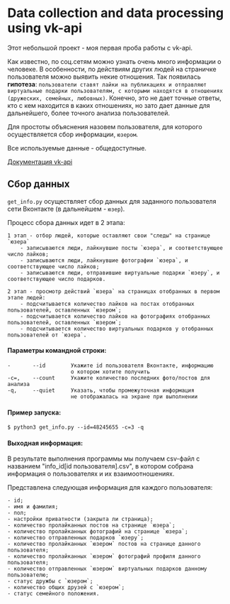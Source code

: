 # Data collection and data processing using vk-api

Этот небольшой проект - моя первая проба работы с vk-api.

Как известно, по соц.сетям можно узнать очень много информации о человеке. В особенности, по действиям других людей на страничке пользователя можно выявить некие отношения. Так появилась **гипотеза**: `пользователи ставят лайки на публикациях и отправляют виртуальные подарки пользователям, с которыми находятся в отношениях (дружеских, семейных, любовных)`. Конечно, это не дает точные ответы, кто с кем находится в каких отношениях, но зато дает данные для дальнейшего, более точного анализа пользователей.

Для простоты объяснения назовем пользователя, для которого осуществляется сбор информации, `юзером`.

Все используемые данные - общедоступные.

[Документация vk-api](https://vk.com/dev/manuals)

## Сбор данных

``get_info.py`` осуществляет сбор данных для заданного пользователя сети Вконтакте (в дальнейшем - `юзер`).

Процесс сбора данных идет в 2 этапа:

	1 этап - отбор людей, которые оставляют свои "следы" на странице `юзера`
		- записываются люди, лайкнувшие посты `юзера`, и соответствующее число лайков;
		- записываются люди, лайкнувшие фотографии `юзера`, и соответствующее число лайков;
		- записываются люди, отправившие виртуальные подарки `юзеру`, и соответствующее число подарков.
	
	2 этап - просмотр действий `юзера` на страницах отобранных в первом этапе людей:
		- подсчитывается количество лайков на постах отобранных пользователей, оставленных `юзером`;
		- подсчитывается количество лайков на фотографиях отобранных пользователей, оставленных `юзером`;
		- подсчитывается количество виртуальных подарков у отобранных пользователей от `юзера`.

#### Параметры командной строки:

	-		--id		Укажите id пользователя Вконтакте, информацию
						о котором хотите получить
	-c=,	--count 	Укажите количество последних фото/постов для анализа
	-q, 	--quiet		Указать, чтобы промежуточная информация 
						не отображалась на экране при выполнении

#### Пример запуска:
	
	$ python3 get_info.py --id=48245655 -c=3 -q	
	
#### Выходная информация:

В результате выполнения программы мы получаем csv-файл с названием "info_id[id пользователя].csv", в котором собрана информация о пользователях и их взаимоотношениях.
	
Представлена следующая информация для каждого пользователя:
	
	- id;
	- имя и фамилия;
	- пол;
	- настройки приватности (закрыта ли страница);
	- количество пролайканных постов на странице `юзера`;
	- количество пролайканных фотографий на странице `юзера`;
	- количество отправленных подарков `юзеру`;
	- количество пролайканных `юзером` постов на странице данного пользователя;
	- количество пролайканных `юзером` фотографий профиля данного пользователя;
	- количество отправленных `юзером` виртуальных подарков данному пользователю;
	- статус дружбы с `юзером`;
	- количество общих друзей с `юзером`;
	- статус семейного положения.
	
	
